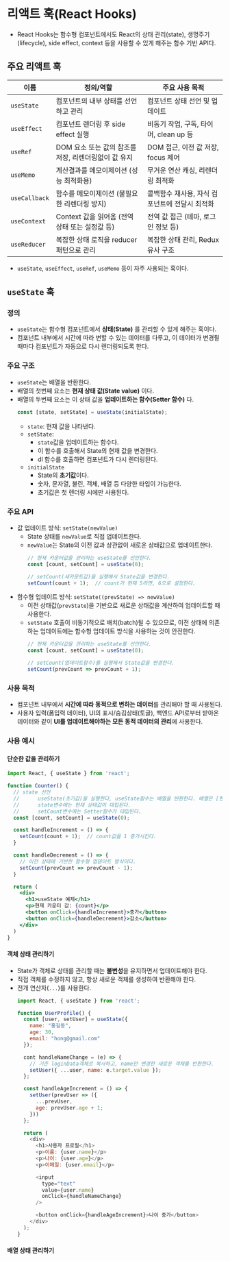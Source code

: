 # 리액트 훅(React Hooks)
- React Hooks는 함수형 컴포넌트에서도 React의 상태 관리(state), 생명주기(lifecycle), side effect, context 등을 사용할 수 있게 해주는 함수 기반 API다.

## 주요 리액트 훅

| 이름 | 정의/역할 | 주요 사용 목적 |
|---|---|---|
| `useState` | 컴포넌트의 내부 상태를 선언하고 관리 | 컴포넌트 상태 선언 및 업데이트 |
| `useEffect` | 컴포넌트 렌더링 후 side effect 실행 | 비동기 작업, 구독, 타이머, clean up 등 |
| `useRef` | DOM 요소 또는 값의 참조를 저장, 리렌더링없이 값 유지 | DOM 접근, 이전 값 저장, focus 제어 |
| `useMemo` | 계산결과를 메모이제이션 (성능 최적화용) | 무거운 연산 캐싱, 리렌더링 최적화 |
| `useCallback` | 함수를 메모이제이션 (불필요한 리렌더링 방지) | 콜백함수 재사용, 자식 컴포넌트에 전달시 최적화 |
| `useContext` | Context 값을 읽어옴 (전역 상태 또는 설정값 등) | 전역 값 접근 (테마, 로그인 정보 등) |
| `useReducer` | 복잡한 상태 로직을 reducer 패턴으로 관리 | 복잡한 상태 관리, Redux 유사 구조 |

* `useState`, `useEffect`, `useRef`, `useMemo` 등이 자주 사용되는 훅이다.

## `useState` 훅
### 정의
- `useState`는 함수형 컴포넌트에서 **상태(State)** 를 관리할 수 있게 해주는 훅이다.
- 컴포넌트 내부에서 시간에 따라 변할 수 있는 데이터를 다루고, 이 데이터가 변경될 때마다 컴포넌트가 자동으로 다시 렌더링되도록 한다.
### 주요 구조
- `useState`는 배열을 반환한다.
- 배열의 첫번째 요소는 **현재 상태 값(State value)** 이다.
- 배열의 두번째 요소는 이 상태 값을 **업데이트하는 함수(Setter 함수)** 다.
  ```javascript
  const [state, setState] = useState(initialState);
  ```
  - `state`: 현재 값을 나타낸다.
  - `setState`:
    - `state`값을 업데이트하는 함수다.
    - 이 함수를 호출해서 State의 현재 값을 변경한다.
    - dl 함수를 호출하면 컴포넌트가 다시 렌더링된다.
  - `initialState`
    - State의 **초기값**이다.
    - 숫자, 문자열, 불린, 객체, 배열 등 다양한 타입이 가능한다.
    - 초기값은 첫 렌더링 시에만 사용된다.
### 주요 API
- 값 업데이트 방식: `setState(newValue)`
  - State 상태를 `newValue`로 직접 업데이트한다.
  - `newValue`는 State의 이전 값과 상관없이 새로운 상태값으로 업데이트한다.
    ```javascript
    // 현재 카운터값을 관리하는 useState를 선언한다.
    const [count, setCount] = useState(0);
    
    // setCount(새카운트값)을 실행해서 State값을 변경한다.
    setCount(count + 1);  // count가 현재 5라면, 6으로 설정한다.
    ```
- 함수형 업데이트 방식: `setState((prevState) => newValue)`
  - 이전 상태값(`prevState`)을 기반으로 새로운 상태값을 계산하여 업데이트할 때 사용한다.
  - `setState` 호출이 비동기적으로 배치(batch)될 수 있으므로, 이전 상태에 의존하는 업데이트에는 함수형 업데이트 방식을 사용하는 것이 안전한다.
    ```javascript
    // 현재 카운터값을 관리하는 useState를 선언한다.
    const [count, setCount] = useState(0);

    // setCount(업데이트함수)를 실행해서 State값을 변경한다.
    setCount(prevCount => prevCount + 1);
    ```
### 사용 목적
- 컴포넌트 내부에서 **시간에 따라 동적으로 변하는 데이터**를 관리해야 할 때 사용된다.
- 사용자 입력(폼입력 데이터), UI의 표시/숨김상태(토글), 백엔드 API로부터 받아온 데이터와 같이 **UI를 업데이트해야하는 모든 동적 데이터의 관리**에 사용한다.
### 사용 예시
#### 단순한 값을 관리하기
  ```jsx
  import React, { useState } from 'react';

  function Counter() {
    // state 선언
    //      useState(초기값)을 실행한다, useState함수는 배열을 반환한다. 배열은 [현재상태값, Setter함수]를 요소로 가진다.
    //      state변수에는 현재 상태값이 대입된다.
    //      setCount변수에는 Setter함수가 대입된다.
    const [count, setCount] = useState(0);

    const handleIncrement = () => {
      setCount(count + 1);  // count값을 1 증가시킨다.
    }

    const handleDecrement = () => {
      // 이전 상태에 기반한 함수형 업덷이트 방식이다.
      setCount(prevCount => prevCount - 1);
    }

    return (
      <div>
        <h1>useState 예제</h1>
        <p>현재 카운터 값: {count}</p>
        <button onClick={handleIncrement}>증가</button>
        <button onClick={handleDecrement}>감소</button>
      </div>
    )
  }
  ```

#### 객체 상태 관리하기
- State가 객체로 상태를 관리할 때는 **불변성**을 유지하면서 업데이트해야 한다.
- 직접 객체를 수정하지 않고, 항상 새로운 객체를 생성하여 반환해야 한다.
- 전개 연산자(`...`)를 사용한다.
  ```javascript
  import React, { useState } from 'react';

  function UserProfile() {
    const [user, setUser] = useState({
      name: "홍길동",
      age: 30,
      email: "hong@gmail.com"
    });

    cont handleNameChange = (e) => {
      // 기존 loginData객체르 복사하고, name만 변경한 새로운 객체를 반환한다.
      setUser({ ...user, name: e.target.value });
    };

    const handleAgeIncrement = () => {
      setUser(prevUser => ({
        ...prevUser,
        age: prevUser.age + 1;
      }))
    };

    return (
      <div>
        <h1>사용자 프로필</h1>
        <p>이름: {user.name}</p>
        <p>나이: {user.age}</p>
        <p>이메일: {user.email}</p>

        <input
          type="text"
          value={user.name}
          onClick={handleNameChange}
        />

        <button onClick={handleAgeIncrement}>나이 증가</button>
      </div>
    );
  }
  ```

#### 배열 상태 관리하기


